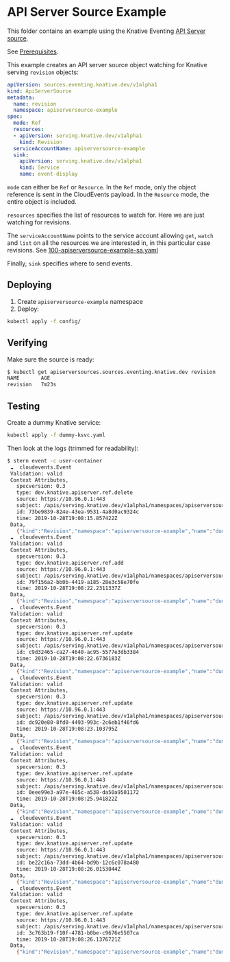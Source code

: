 # API Server Source Example

This folder contains an example using the Knative Eventing [API Server source](https://github.com/knative/eventing/blob/master/pkg/apis/sources/v1alpha1/apiserver_types.go).

See [Prerequisites](../../README.md#prerequisites).

This example creates an API server source object watching for Knative serving `revision` objects:

```yaml
apiVersion: sources.eventing.knative.dev/v1alpha1
kind: ApiServerSource
metadata:
  name: revision
  namespace: apiserversource-example
spec:
  mode: Ref
  resources:
  - apiVersion: serving.knative.dev/v1alpha1
    kind: Revision
  serviceAccountName: apiserversource-example
  sink:
    apiVersion: serving.knative.dev/v1alpha1
    kind: Service
    name: event-display
```

`mode` can either be `Ref` or `Resource`. In the `Ref` mode, only the object reference is sent in the CloudEvents payload. In the `Resource` mode, the entire object is included.

`resources` specifies the list of resources to watch for. Here we are just watching for revisions.

The `serviceAccountName` points to the service account allowing `get`, `watch` and `list` on all the resources we are interested in, in this particular case revisions. See [100-apiserversource-example-sa.yaml](./config/100-apiserversource-example-sa.yaml)

Finally, `sink` specifies where to send events.

## Deploying

1. Create `apiserversource-example` namespace
1. Deploy:

```sh
kubectl apply -f config/
```

## Verifying

Make sure the source is ready:

```sh
$ kubectl get apiserversources.sources.eventing.knative.dev revision
NAME       AGE
revision   7m23s
```

## Testing

Create a dummy Knative service:

```sh
kubectl apply -f dummy-ksvc.yaml
```

Then look at the logs (trimmed for readability):

```sh
$ stern event -c user-container
 ☁️  cloudevents.Event
 Validation: valid
 Context Attributes,
   specversion: 0.3
   type: dev.knative.apiserver.ref.delete
   source: https://10.96.0.1:443
   subject: /apis/serving.knative.dev/v1alpha1/namespaces/apiserversource-example/revisions/dummy-jpqgr
   id: 73be9839-824e-43ea-9531-4a8d0ac9324c
   time: 2019-10-28T19:08:15.857422Z
 Data,
   {"kind":"Revision","namespace":"apiserversource-example","name":"dummy-jpqgr","apiVersion":"serving.knative.dev/v1alpha1"}
 ☁️  cloudevents.Event
 Validation: valid
 Context Attributes,
   specversion: 0.3
   type: dev.knative.apiserver.ref.add
   source: https://10.96.0.1:443
   subject: /apis/serving.knative.dev/v1alpha1/namespaces/apiserversource-example/revisions/dummy-p2s6x
   id: 79f156a2-bb0b-4419-a185-28e3c58e70fe
   time: 2019-10-28T19:08:22.2311337Z
 Data,
   {"kind":"Revision","namespace":"apiserversource-example","name":"dummy-p2s6x","apiVersion":"serving.knative.dev/v1alpha1"}
 ☁️  cloudevents.Event
 Validation: valid
 Context Attributes,
   specversion: 0.3
   type: dev.knative.apiserver.ref.update
   source: https://10.96.0.1:443
   subject: /apis/serving.knative.dev/v1alpha1/namespaces/apiserversource-example/revisions/dummy-p2s6x
   id: c9d32465-ca27-4640-ac95-5577e3db3384
   time: 2019-10-28T19:08:22.6736183Z
 Data,
   {"kind":"Revision","namespace":"apiserversource-example","name":"dummy-p2s6x","apiVersion":"serving.knative.dev/v1alpha1"}
 ☁️  cloudevents.Event
 Validation: valid
 Context Attributes,
   specversion: 0.3
   type: dev.knative.apiserver.ref.update
   source: https://10.96.0.1:443
   subject: /apis/serving.knative.dev/v1alpha1/namespaces/apiserversource-example/revisions/dummy-p2s6x
   id: dc920e80-8fd0-4493-993c-2c6eb1f46fd6
   time: 2019-10-28T19:08:23.103795Z
 Data,
   {"kind":"Revision","namespace":"apiserversource-example","name":"dummy-p2s6x","apiVersion":"serving.knative.dev/v1alpha1"}
 ☁️  cloudevents.Event
 Validation: valid
 Context Attributes,
   specversion: 0.3
   type: dev.knative.apiserver.ref.update
   source: https://10.96.0.1:443
   subject: /apis/serving.knative.dev/v1alpha1/namespaces/apiserversource-example/revisions/dummy-p2s6x
   id: 0eee99e3-a97e-485c-a538-da50a9501172
   time: 2019-10-28T19:08:25.941822Z
 Data,
   {"kind":"Revision","namespace":"apiserversource-example","name":"dummy-p2s6x","apiVersion":"serving.knative.dev/v1alpha1"}
 ☁️  cloudevents.Event
 Validation: valid
 Context Attributes,
   specversion: 0.3
   type: dev.knative.apiserver.ref.update
   source: https://10.96.0.1:443
   subject: /apis/serving.knative.dev/v1alpha1/namespaces/apiserversource-example/revisions/dummy-p2s6x
   id: be22c16a-73dd-4b64-bd9b-12c6c078a480
   time: 2019-10-28T19:08:26.0153044Z
 Data,
   {"kind":"Revision","namespace":"apiserversource-example","name":"dummy-p2s6x","apiVersion":"serving.knative.dev/v1alpha1"}
 ☁️  cloudevents.Event
 Validation: valid
 Context Attributes,
   specversion: 0.3
   type: dev.knative.apiserver.ref.update
   source: https://10.96.0.1:443
   subject: /apis/serving.knative.dev/v1alpha1/namespaces/apiserversource-example/revisions/dummy-p2s6x
   id: 3c763b19-f10f-4781-b0be-c9676e5507ca
   time: 2019-10-28T19:08:26.1376721Z
 Data,
   {"kind":"Revision","namespace":"apiserversource-example","name":"dummy-p2s6x","apiVersion":"serving.knative.dev/v1alpha1"}
```
